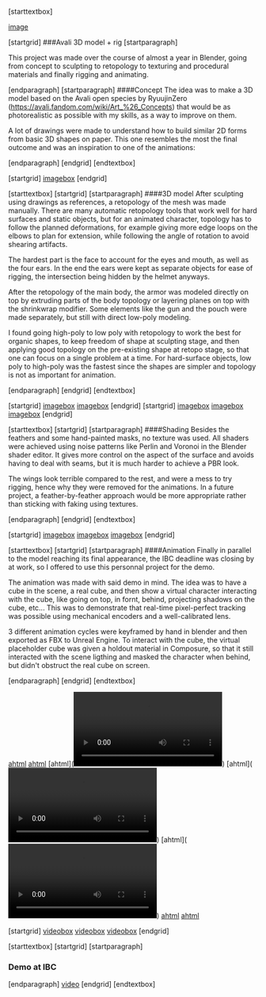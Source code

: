[starttextbox]

[image](images/projects/avali3D/Sanstitre.jpg)

[startgrid]
###Avali 3D model + rig
[startparagraph]

This project was made over the course of almost a year in Blender, going from concept to sculpting to retopology to texturing and procedural materials and finally rigging and animating.


[endparagraph]
[startparagraph]
####Concept
The idea was to make a 3D model based on the Avali open species by RyuujinZero (<a href=https://avali.fandom.com/wiki/Art_%26_Concepts>https://avali.fandom.com/wiki/Art_%26_Concepts</a>) that would be as photorealistic as possible with my skills, as a way to improve on them.


A lot of drawings were made to understand how to build similar 2D forms from basic 3D shapes on paper. This one resembles the most the final outcome and was an inspiration to one of the animations:


[endparagraph]
[endgrid]
[endtextbox]

[startgrid]
[imagebox](images/projects/avali3D/20230913_093120.jpg)
[endgrid]

[starttextbox]
[startgrid]
[startparagraph]
####3D model
After sculpting using drawings as references, a retopology of the mesh was made manually. There are many automatic retopology tools that work well for hard surfaces and static objects, but for an animated character, topology has to follow the planned deformations, for example giving more edge loops on the elbows to plan for extension, while following the angle of rotation to avoid shearing artifacts.


The hardest part is the face to account for the eyes and mouth, as well as the four ears. In the end the ears were kept as separate objects for ease of rigging, the intersection being hidden by the helmet anyways.


After the retopology of the main body, the armor was modeled directly on top by extruding parts of the body topology or layering planes on top with the shrinkwrap modifier. Some elements like the gun and the pouch were made separately, but still with direct low-poly modeling.


I found going high-poly to low poly with retopology to work the best for organic shapes, to keep freedom of shape at sculpting stage, and then applying good topology on the pre-existing shape at retopo stage, so that one can focus on a single problem at a time. For hard-surface objects, low poly to high-poly was the fastest since the shapes are simpler and topology is not as important for animation.


[endparagraph]
[endgrid]
[endtextbox]

[startgrid]
[imagebox](images/projects/avali3D/topo3.jpg)
[imagebox](images/projects/avali3D/topo4.jpg)
[endgrid]
[startgrid]
[imagebox](images/projects/avali3D/topo1.jpg)
[imagebox](images/projects/avali3D/topo2.jpg)
[imagebox](images/projects/avali3D/topo5.jpg)
[endgrid]


[starttextbox]
[startgrid]
[startparagraph]
####Shading
Besides the feathers and some hand-painted masks, no texture was used. All shaders were achieved using noise patterns like Perlin and Voronoi in the Blender shader editor. It gives more control on the aspect of the surface and avoids having to deal with seams, but it is much harder to achieve a PBR look.


The wings look terrible compared to the rest, and were a mess to try rigging, hence why they were removed for the animations. In a future project, a feather-by-feather approach would be more appropriate rather than sticking with faking using textures.


[endparagraph]
[endgrid]
[endtextbox]

[startgrid]
[imagebox](images/projects/avali3D/untitled.jpg)
[imagebox](images/projects/avali3D/untitled2.jpg)
[imagebox](images/projects/avali3D/untitled3.jpg)
[endgrid]


[starttextbox]
[startgrid]
[startparagraph]
####Animation
Finally in parallel to the model reaching its final appearance, the IBC deadline was closing by at work, so I offered to use this personnal project for the demo.


The animation was made with said demo in mind. The idea was to have a cube in the scene, a real cube, and then show a virtual character interacting with the cube, like going on top, in fornt, behind, projecting shadows on the cube, etc...
This was to demonstrate that real-time pixel-perfect tracking was possible using mechanical encoders and a well-calibrated lens.


3 different animation cycles were keyframed by hand in blender and then exported as FBX to Unreal Engine. To interact with the cube, the virtual placeholder cube was given a holdout material in Composure, so that it still interacted with the scene ligthing and masked the character when behind, but didn't obstruct the real cube on screen.


[endparagraph]
[endgrid]
[endtextbox]

[ahtml](<div class="video-card mdl-cell mdl-shadow--4dp">)
[ahtml](<div class="mdl-card__media">)
[ahtml](<video controls><source src="images/projects/avali3D/idle20001-1250.mp4" type="video/mp4">Your browser does not support the video tag.</video>)
[ahtml](<video controls><source src="images/projects/avali3D/run0001-0180.mp4" type="video/mp4">Your browser does not support the video tag.</video>)
[ahtml](<video controls><source src="images/projects/avali3D/active0001-0383.mp4" type="video/mp4">Your browser does not support the video tag.</video>)
[ahtml](</div>)
[ahtml](</div>)

[startgrid]
[videobox](images/projects/avali3D/idle20001-1250.mp4)
[videobox](images/projects/avali3D/run0001-0180.mp4)
[videobox](images/projects/avali3D/active0001-0383.mp4)
[endgrid]

[starttextbox]
[startgrid]
[startparagraph]
### Demo at IBC
[endparagraph]
[video](images/projects/avali3D/IMG_4676.mp4)
[endgrid]
[endtextbox]
